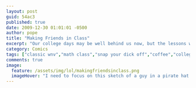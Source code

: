 ```yaml
---
layout: post
guid: 54ac3
published: true
date: 2009-12-30 01:01:01 -0500
author: pope
title: "Making Friends in Class"
excerpt: "Our college days may be well behind us now, but the lessons we learned will be with us forever. Take this one, for example. The best way to handle new friends at an unexpected hour."
category: Comics
tags: ["classic wnv","math class","snap your dick off","coffee","college","learning"]
comments: true 
image:
  feature: /assets/img/lol/makingfriendsinclass.png
  imageHover: "I need to focus on this sketch of a guy in a pirate hat carrying some bagels around. BECAUSE OF REASONS, OKAY?"
---
```


